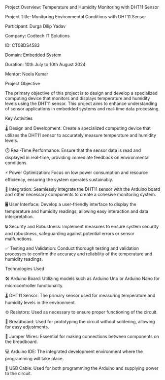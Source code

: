 Project Overview: Temperature and Humidity Monitoring with DHT11 Sensor




Project Title: Monitoring Environmental Conditions with DHT11 Sensor

Participant: Durga Dilip Yadav

Company: Codtech IT Solutions

ID: CT08DS4583

Domain: Embedded System

Duration: 10th July to 10th August 2024

Mentor: Neela Kumar




Project Objective






The primary objective of this project is to design and develop a specialized computing device that monitors and 
displays temperature and humidity levels using the DHT11 sensor. 
This project aims to enhance understanding of sensor applications in embedded systems and real-time data processing.








Key Activities









🌡️ Design and Development: Create a specialized computing device that utilizes the DHT11 sensor to accurately measure temperature and humidity levels.

⏱️ Real-Time Performance: Ensure that the sensor data is read and displayed in real-time, providing immediate feedback on environmental conditions.

⚡ Power Optimization: Focus on low power consumption and resource efficiency, ensuring the system operates sustainably.

🔗 Integration: Seamlessly integrate the DHT11 sensor with the Arduino board and other necessary components to create a cohesive monitoring system.

🖥️ User Interface: Develop a user-friendly interface to display the temperature and humidity readings, allowing easy interaction and data interpretation.

🔒 Security and Robustness: Implement measures to ensure system security and robustness, safeguarding against potential errors or sensor malfunctions.

✅ Testing and Validation: Conduct thorough testing and validation processes to confirm the accuracy and reliability of the temperature and humidity readings.







Technologies Used







🛠️ Arduino Board: Utilizing models such as Arduino Uno or Arduino Nano for microcontroller functionality.

🌡️ DHT11 Sensor: The primary sensor used for measuring temperature and humidity levels in the environment.

⚙️ Resistors: Used as necessary to ensure proper functioning of the circuit.

🧩 Breadboard: Used for prototyping the circuit without soldering, allowing for easy adjustments.

🔌 Jumper Wires: Essential for making connections between components on the breadboard.

💻 Arduino IDE: The integrated development environment where the programming will take place.

🔋 USB Cable: Used for both programming the Arduino and supplying power to the circuit.
